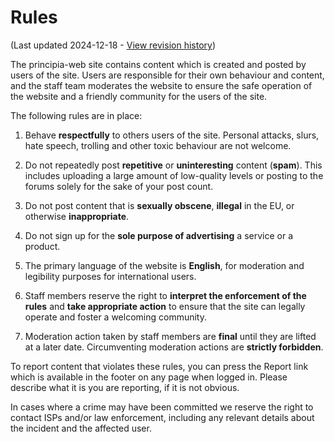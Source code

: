 # Rules
(Last updated 2024-12-18 - [View revision history](https://github.com/principia-game/principia-web/commits/master/templates/markdown/rules.md))

The principia-web site contains content which is created and posted by users of the site. Users are responsible for their own behaviour and content, and the staff team moderates the website to ensure the safe operation of the website and a friendly community for the users of the site.

The following rules are in place:

1. Behave **respectfully** to others users of the site. Personal attacks, slurs, hate speech, trolling and other toxic behaviour are not welcome.

2. Do not repeatedly post **repetitive** or **uninteresting** content (**spam**). This includes uploading a large amount of low-quality levels or posting to the forums solely for the sake of your post count.

3. Do not post content that is **sexually obscene**, **illegal** in the EU, or otherwise **inappropriate**.

4. Do not sign up for the **sole purpose of advertising** a service or a product.

5. The primary language of the website is **English**, for moderation and legibility purposes for international users.

6. Staff members reserve the right to **interpret the enforcement of the rules** and **take appropriate action** to ensure that the site can legally operate and foster a welcoming community.

7. Moderation action taken by staff members are **final** until they are lifted at a later date. Circumventing moderation actions are **strictly forbidden**.

To report content that violates these rules, you can press the Report link which is available in the footer on any page when logged in. Please describe what it is you are reporting, if it is not obvious.

In cases where a crime may have been committed we reserve the right to contact ISPs and/or law enforcement, including any relevant details about the incident and the affected user.
